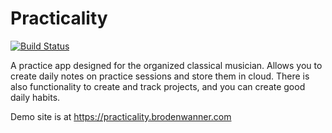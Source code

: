 # Practicality

[![Build Status](https://travis-ci.com/broden-wanner/practicality.svg?branch=master)](https://travis-ci.com/broden-wanner/practicality)

A practice app designed for the organized classical musician. Allows you
to create daily notes on practice sessions and store them in cloud. There
is also functionality to create and track projects, and you can
create good daily habits.

Demo site is at https://practicality.brodenwanner.com
